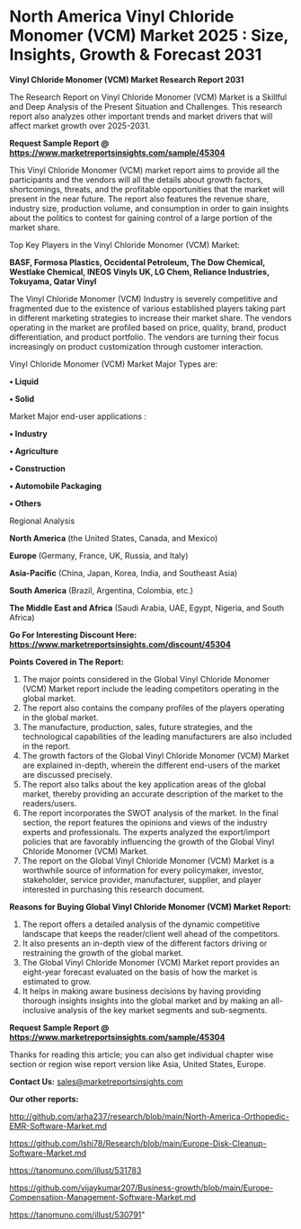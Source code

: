 # North America Vinyl Chloride Monomer (VCM)  Market 2025 : Size, Insights, Growth & Forecast 2031

<strong>Vinyl Chloride Monomer (VCM)  Market Research Report 2031</strong>

The Research Report on Vinyl Chloride Monomer (VCM)  Market is a Skillful and Deep Analysis of the Present Situation and Challenges. This research report also analyzes other important trends and market drivers that will affect market growth over 2025-2031.

<strong>Request Sample Report @ <a href=https://www.marketreportsinsights.com/sample/45304>https://www.marketreportsinsights.com/sample/45304</a></strong>

This Vinyl Chloride Monomer (VCM)  market report aims to provide all the participants and the vendors will all the details about growth factors, shortcomings, threats, and the profitable opportunities that the market will present in the near future. The report also features the revenue share, industry size, production volume, and consumption in order to gain insights about the politics to contest for gaining control of a large portion of the market share.

Top Key Players in the Vinyl Chloride Monomer (VCM)  Market:

<strong>BASF, Formosa Plastics, Occidental Petroleum, The Dow Chemical, Westlake Chemical, INEOS Vinyls UK, LG Chem, Reliance Industries, Tokuyama, Qatar Vinyl</strong>

The Vinyl Chloride Monomer (VCM)  Industry is severely competitive and fragmented due to the existence of various established players taking part in different marketing strategies to increase their market share. The vendors operating in the market are profiled based on price, quality, brand, product differentiation, and product portfolio. The vendors are turning their focus increasingly on product customization through customer interaction.

Vinyl Chloride Monomer (VCM)  Market Major Types are:

<strong>•  Liquid

•  Solid</strong>

Market Major end-user applications :

<strong>•  Industry

•  Agriculture

•  Construction

•  Automobile Packaging

•  Others</strong>

Regional Analysis

</u><strong><b>North America</b></strong> (the United States, Canada, and Mexico)

<strong><b>Europe </b></strong>(Germany, France, UK, Russia, and Italy)

<strong><b>Asia-Pacific</b></strong> (China, Japan, Korea, India, and Southeast Asia)

<strong><b>South America</b></strong> (Brazil, Argentina, Colombia, etc.)

<strong><b>The Middle East and Africa</b></strong> (Saudi Arabia, UAE, Egypt, Nigeria, and South Africa)

<strong>Go For Interesting Discount Here: <a href=https://www.marketreportsinsights.com/discount/45304>https://www.marketreportsinsights.com/discount/45304</a></strong>

<strong>Points Covered in The Report:</strong>
<ol>
  <li>The major points considered in the Global Vinyl Chloride Monomer (VCM)  Market report include the leading competitors operating in the global market.</li>
  <li>The report also contains the company profiles of the players operating in the global market.</li>
  <li>The manufacture, production, sales, future strategies, and the technological capabilities of the leading manufacturers are also included in the report.</li>
  <li>The growth factors of the Global Vinyl Chloride Monomer (VCM)  Market are explained in-depth, wherein the different end-users of the market are discussed precisely.</li>
  <li>The report also talks about the key application areas of the global market, thereby providing an accurate description of the market to the readers/users.</li>
  <li>The report incorporates the SWOT analysis of the market. In the final section, the report features the opinions and views of the industry experts and professionals. The experts analyzed the export/import policies that are favorably influencing the growth of the Global Vinyl Chloride Monomer (VCM)  Market.</li>
  <li>The report on the Global Vinyl Chloride Monomer (VCM)  Market is a worthwhile source of information for every policymaker, investor, stakeholder, service provider, manufacturer, supplier, and player interested in purchasing this research document.</li>
</ol>
<strong>Reasons for Buying Global Vinyl Chloride Monomer (VCM)  Market Report:</strong>

<ol>
  <li>The report offers a detailed analysis of the dynamic competitive landscape that keeps the reader/client well ahead of the competitors.</li>
  <li>It also presents an in-depth view of the different factors driving or restraining the growth of the global market.</li>
  <li>The Global Vinyl Chloride Monomer (VCM)  Market report provides an eight-year forecast evaluated on the basis of how the market is estimated to grow.</li>
  <li>It helps in making aware business decisions by having providing thorough insights insights into the global market and by making an all-inclusive analysis of the key market segments and sub-segments.</li>
</ol>
<strong>Request Sample Report @ <a href=https://www.marketreportsinsights.com/sample/45304>https://www.marketreportsinsights.com/sample/45304</a></strong>


Thanks for reading this article; you can also get individual chapter wise section or region wise report version like Asia, United States, Europe.

<strong>Contact Us:</strong>
sales@marketreportsinsights.com

<strong>Our other reports:</strong>

<a href=http://github.com/arha237/research/blob/main/North-America-Orthopedic-EMR-Software-Market.md>http://github.com/arha237/research/blob/main/North-America-Orthopedic-EMR-Software-Market.md</a>

<a href=https://github.com/Ishi78/Research/blob/main/Europe-Disk-Cleanup-Software-Market.md>https://github.com/Ishi78/Research/blob/main/Europe-Disk-Cleanup-Software-Market.md</a>

<a href=https://tanomuno.com/illust/531783>https://tanomuno.com/illust/531783</a>

<a href=https://github.com/vijaykumar207/Business-growth/blob/main/Europe-Compensation-Management-Software-Market.md>https://github.com/vijaykumar207/Business-growth/blob/main/Europe-Compensation-Management-Software-Market.md</a>

<a href=https://tanomuno.com/illust/530791>https://tanomuno.com/illust/530791</a>"
